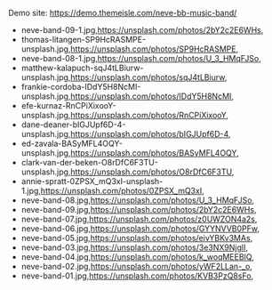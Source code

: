 Demo site: https://demo.themeisle.com/neve-bb-music-band/

- neve-band-09-1.jpg,https://unsplash.com/photos/2bY2c2E6WHs,
- thomas-litangen-SP9HcRASMPE-unsplash.jpg,https://unsplash.com/photos/SP9HcRASMPE,
- neve-band-08-1.jpg,https://unsplash.com/photos/U_3_HMqFJSo,
- matthew-kalapuch-sqJ4tLBiurw-unsplash.jpg,https://unsplash.com/photos/sqJ4tLBiurw,
- frankie-cordoba-IDdY5H8NcMI-unsplash.jpg,https://unsplash.com/photos/IDdY5H8NcMI,
- efe-kurnaz-RnCPiXixooY-unsplash.jpg,https://unsplash.com/photos/RnCPiXixooY,
- dane-deaner-bIGJUpf6D-4-unsplash.jpg,https://unsplash.com/photos/bIGJUpf6D-4,
- ed-zavala-BASyMFL4OQY-unsplash.jpg,https://unsplash.com/photos/BASyMFL4OQY,
- clark-van-der-beken-O8rDfC6F3TU-unsplash.jpg,https://unsplash.com/photos/O8rDfC6F3TU,
- annie-spratt-0ZPSX_mQ3xI-unsplash-1.jpg,https://unsplash.com/photos/0ZPSX_mQ3xI,
- neve-band-08.jpg,https://unsplash.com/photos/U_3_HMqFJSo,
- neve-band-09.jpg,https://unsplash.com/photos/2bY2c2E6WHs,
- neve-band-07.jpg,https://unsplash.com/photos/z0UWZON4a2s,
- neve-band-06.jpg,https://unsplash.com/photos/GYYNVVB0PFw,
- neve-band-05.jpg,https://unsplash.com/photos/eivYBKv3MAs,
- neve-band-03.jpg,https://unsplash.com/photos/3e3NX9NjglI,
- neve-band-04.jpg,https://unsplash.com/photos/k_woqMEEBIQ,
- neve-band-02.jpg,https://unsplash.com/photos/yWF2LLan-_o,
- neve-band-01.jpg,https://unsplash.com/photos/KVB3PzQ8sFo,
